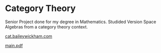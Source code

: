 # Category Theory
Senior Project done for my degree in Mathematics. Studided Version Space Algebras from a category theory context. 


[cat.baileywickham.com](https://cat.baileywickham.com)

[main.pdf](/VSA/main.pdf)
